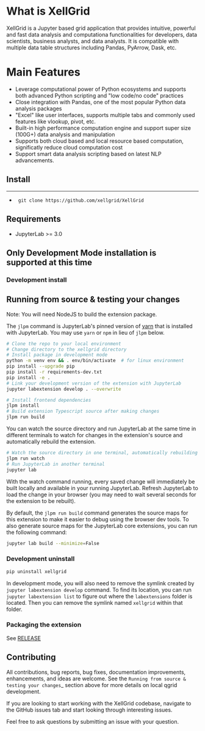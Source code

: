 # What is XellGrid

XellGrid is a Jupyter based grid application that provides intuitive, powerful and fast data analysis and computationa functionalities for developers, data scientists, business analysts, and data analysts. It is compatible with multiple data table structures including Pandas, PyArrow, Dask, etc. 
 
# Main Features 
- Leverage computational power of Python ecosystems and supports both advanced Python scripting and "low code/no code" practices   
- Close integration with Pandas, one of the most popular Python data analysis packages 
- "Excel" like user interfaces, supports multiple tabs and commonly used features like vlookup, pivot, etc.  
- Built-in high performance computation engine and support super size (100G+) data analysis and manipulation 
- Supports both cloud based and local resource based computation, significatly reduce cloud computation cost    
- Support smart data analysis scripting based on latest NLP advancements.

## Install
---------
- ` git clone https://github.com/xellgrid/XellGrid`


## Requirements

* JupyterLab >= 3.0

## Only Development Mode installation is supported at this time


### Development install

## Running from source & testing your changes


Note: You will need NodeJS to build the extension package.

The `jlpm` command is JupyterLab's pinned version of
[yarn](https://yarnpkg.com/) that is installed with JupyterLab. You may use
`yarn` or `npm` in lieu of `jlpm` below.

```bash
# Clone the repo to your local environment
# Change directory to the xellgrid directory
# Install package in development mode
python -m venv env && . env/bin/activate  # for linux environment
pip install --upgrade pip
pip install -r requirements-dev.txt
pip install -e .
# Link your development version of the extension with JupyterLab
jupyter labextension develop . --overwrite

# Install frontend dependencies
jlpm install
# Build extension Typescript source after making changes
jlpm run build
```

You can watch the source directory and run JupyterLab at the same time in different terminals to watch for changes in the extension's source and automatically rebuild the extension.

```bash
# Watch the source directory in one terminal, automatically rebuilding when needed
jlpm run watch
# Run JupyterLab in another terminal
jupyter lab
```

With the watch command running, every saved change will immediately be built locally and available in your running JupyterLab. Refresh JupyterLab to load the change in your browser (you may need to wait several seconds for the extension to be rebuilt).

By default, the `jlpm run build` command generates the source maps for this extension to make it easier to debug using the browser dev tools. To also generate source maps for the JupyterLab core extensions, you can run the following command:

```bash
jupyter lab build --minimize=False
```

### Development uninstall

```bash
pip uninstall xellgrid
```

In development mode, you will also need to remove the symlink created by `jupyter labextension develop`
command. To find its location, you can run `jupyter labextension list` to figure out where the `labextensions`
folder is located. Then you can remove the symlink named `xellgrid` within that folder.

### Packaging the extension

See [RELEASE](RELEASE.md)


Contributing
------------
All contributions, bug reports, bug fixes, documentation improvements, enhancements, and ideas are welcome. See the
`Running from source & testing your changes`_ section above for more details on local qgrid development.

If you are looking to start working with the XellGrid codebase, navigate to the GitHub issues tab and start looking
through interesting issues.

Feel free to ask questions by submitting an issue with your question.
